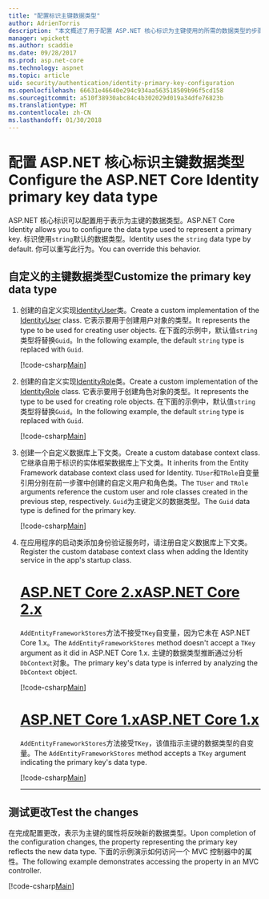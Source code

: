 ```yaml
---
title: "配置标识主键数据类型"
author: AdrienTorris
description: "本文概述了用于配置 ASP.NET 核心标识为主键使用的所需的数据类型的步骤。"
manager: wpickett
ms.author: scaddie
ms.date: 09/28/2017
ms.prod: asp.net-core
ms.technology: aspnet
ms.topic: article
uid: security/authentication/identity-primary-key-configuration
ms.openlocfilehash: 66631e46640e294c934aa563518509b96f5cd158
ms.sourcegitcommit: a510f38930abc84c4b302029d019a34dfe76823b
ms.translationtype: MT
ms.contentlocale: zh-CN
ms.lasthandoff: 01/30/2018
---
```

# <a name="configure-the-aspnet-core-identity-primary-key-data-type"></a><span data-ttu-id="5a578-103">配置 ASP.NET 核心标识主键数据类型</span><span class="sxs-lookup"><span data-stu-id="5a578-103">Configure the ASP.NET Core Identity primary key data type</span></span>

<span data-ttu-id="5a578-104">ASP.NET 核心标识可以配置用于表示为主键的数据类型。</span><span class="sxs-lookup"><span data-stu-id="5a578-104">ASP.NET Core Identity allows you to configure the data type used to represent a primary key.</span></span> <span data-ttu-id="5a578-105">标识使用`string`默认的数据类型。</span><span class="sxs-lookup"><span data-stu-id="5a578-105">Identity uses the `string` data type by default.</span></span> <span data-ttu-id="5a578-106">你可以重写此行为。</span><span class="sxs-lookup"><span data-stu-id="5a578-106">You can override this behavior.</span></span>

## <a name="customize-the-primary-key-data-type"></a><span data-ttu-id="5a578-107">自定义的主键数据类型</span><span class="sxs-lookup"><span data-stu-id="5a578-107">Customize the primary key data type</span></span>

1. <span data-ttu-id="5a578-108">创建的自定义实现[IdentityUser](https://docs.microsoft.com/aspnet/core/api/microsoft.aspnetcore.identity.entityframeworkcore.identityuser-1)类。</span><span class="sxs-lookup"><span data-stu-id="5a578-108">Create a custom implementation of the [IdentityUser](https://docs.microsoft.com/aspnet/core/api/microsoft.aspnetcore.identity.entityframeworkcore.identityuser-1) class.</span></span> <span data-ttu-id="5a578-109">它表示要用于创建用户对象的类型。</span><span class="sxs-lookup"><span data-stu-id="5a578-109">It represents the type to be used for creating user objects.</span></span> <span data-ttu-id="5a578-110">在下面的示例中，默认值`string`类型将替换`Guid`。</span><span class="sxs-lookup"><span data-stu-id="5a578-110">In the following example, the default `string` type is replaced with `Guid`.</span></span>

    [!code-csharp[Main](identity/sample/src/ASPNET-IdentityDemo-PrimaryKeysConfig/Models/ApplicationUser.cs?highlight=4&range=7-13)]

1. <span data-ttu-id="5a578-111">创建的自定义实现[IdentityRole](https://docs.microsoft.com/aspnet/core/api/microsoft.aspnetcore.identity.entityframeworkcore.identityrole-1)类。</span><span class="sxs-lookup"><span data-stu-id="5a578-111">Create a custom implementation of the [IdentityRole](https://docs.microsoft.com/aspnet/core/api/microsoft.aspnetcore.identity.entityframeworkcore.identityrole-1) class.</span></span> <span data-ttu-id="5a578-112">它表示要用于创建角色对象的类型。</span><span class="sxs-lookup"><span data-stu-id="5a578-112">It represents the type to be used for creating role objects.</span></span> <span data-ttu-id="5a578-113">在下面的示例中，默认值`string`类型将替换`Guid`。</span><span class="sxs-lookup"><span data-stu-id="5a578-113">In the following example, the default `string` type is replaced with `Guid`.</span></span>
    
    [!code-csharp[Main](identity/sample/src/ASPNET-IdentityDemo-PrimaryKeysConfig/Models/ApplicationRole.cs?highlight=3&range=7-12)]
    
1. <span data-ttu-id="5a578-114">创建一个自定义数据库上下文类。</span><span class="sxs-lookup"><span data-stu-id="5a578-114">Create a custom database context class.</span></span> <span data-ttu-id="5a578-115">它继承自用于标识的实体框架数据库上下文类。</span><span class="sxs-lookup"><span data-stu-id="5a578-115">It inherits from the Entity Framework database context class used for Identity.</span></span> <span data-ttu-id="5a578-116">`TUser`和`TRole`自变量引用分别在前一步骤中创建的自定义用户和角色类。</span><span class="sxs-lookup"><span data-stu-id="5a578-116">The `TUser` and `TRole` arguments reference the custom user and role classes created in the previous step, respectively.</span></span> <span data-ttu-id="5a578-117">`Guid`为主键定义的数据类型。</span><span class="sxs-lookup"><span data-stu-id="5a578-117">The `Guid` data type is defined for the primary key.</span></span>

    [!code-csharp[Main](identity/sample/src/ASPNET-IdentityDemo-PrimaryKeysConfig/Data/ApplicationDbContext.cs?highlight=3&range=9-26)]
    
1. <span data-ttu-id="5a578-118">在应用程序的启动类添加身份验证服务时，请注册自定义数据库上下文类。</span><span class="sxs-lookup"><span data-stu-id="5a578-118">Register the custom database context class when adding the Identity service in the app's startup class.</span></span>

    # <a name="aspnet-core-2xtabaspnetcore2x"></a>[<span data-ttu-id="5a578-119">ASP.NET Core 2.x</span><span class="sxs-lookup"><span data-stu-id="5a578-119">ASP.NET Core 2.x</span></span>](#tab/aspnetcore2x)
    
    <span data-ttu-id="5a578-120">`AddEntityFrameworkStores`方法不接受`TKey`自变量，因为它未在 ASP.NET Core 1.x。</span><span class="sxs-lookup"><span data-stu-id="5a578-120">The `AddEntityFrameworkStores` method doesn't accept a `TKey` argument as it did in ASP.NET Core 1.x.</span></span> <span data-ttu-id="5a578-121">主键的数据类型推断通过分析`DbContext`对象。</span><span class="sxs-lookup"><span data-stu-id="5a578-121">The primary key's data type is inferred by analyzing the `DbContext` object.</span></span>
    
    [!code-csharp[Main](identity/sample/src/ASPNETv2-IdentityDemo-PrimaryKeysConfig/Startup.cs?highlight=6-8&range=25-37)]
    
    # <a name="aspnet-core-1xtabaspnetcore1x"></a>[<span data-ttu-id="5a578-122">ASP.NET Core 1.x</span><span class="sxs-lookup"><span data-stu-id="5a578-122">ASP.NET Core 1.x</span></span>](#tab/aspnetcore1x)
    
    <span data-ttu-id="5a578-123">`AddEntityFrameworkStores`方法接受`TKey`，该值指示主键的数据类型的自变量。</span><span class="sxs-lookup"><span data-stu-id="5a578-123">The `AddEntityFrameworkStores` method accepts a `TKey` argument indicating the primary key's data type.</span></span>
    
    [!code-csharp[Main](identity/sample/src/ASPNET-IdentityDemo-PrimaryKeysConfig/Startup.cs?highlight=9-11&range=39-55)]
    
    ---

## <a name="test-the-changes"></a><span data-ttu-id="5a578-124">测试更改</span><span class="sxs-lookup"><span data-stu-id="5a578-124">Test the changes</span></span>

<span data-ttu-id="5a578-125">在完成配置更改，表示为主键的属性将反映新的数据类型。</span><span class="sxs-lookup"><span data-stu-id="5a578-125">Upon completion of the configuration changes, the property representing the primary key reflects the new data type.</span></span> <span data-ttu-id="5a578-126">下面的示例演示如何访问一个 MVC 控制器中的属性。</span><span class="sxs-lookup"><span data-stu-id="5a578-126">The following example demonstrates accessing the property in an MVC controller.</span></span>

[!code-csharp[Main](identity/sample/src/ASPNET-IdentityDemo-PrimaryKeysConfig/Controllers/AccountController.cs?name=snippet_GetCurrentUserId&highlight=6)]
